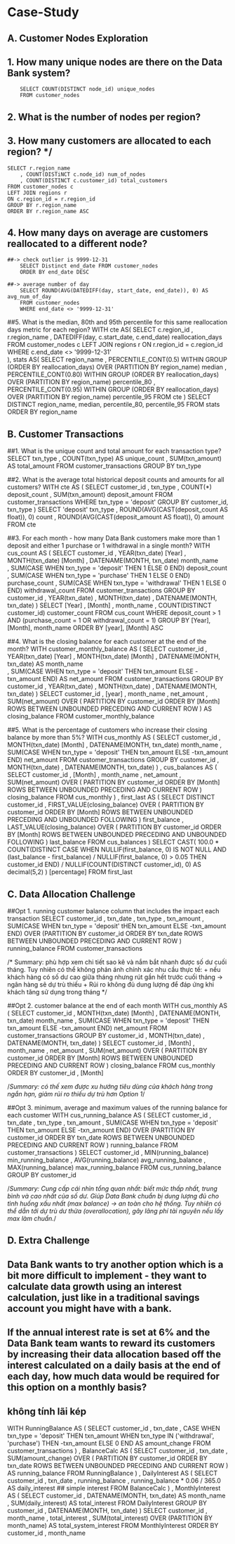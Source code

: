# Case-Study
## A. Customer Nodes Exploration
## 1. How many unique nodes are there on the Data Bank system?
```    
    SELECT COUNT(DISTINCT node_id) unique_nodes 
    FROM customer_nodes	
```
## 2. What is the number of nodes per region?
## 3. How many customers are allocated to each region? */
    SELECT r.region_name
        , COUNT(DISTiNCT c.node_id) num_of_nodes
        , COUNT(DISTINCT c.customer_id) total_customers
    FROM customer_nodes c
    LEFT JOIN regions r
    ON c.region_id = r.region_id
    GROUP BY r.region_name 
    ORDER BY r.region_name ASC

## 4. How many days on average are customers reallocated to a different node?
    ##-> check outlier is 9999-12-31
        SELECT Distinct end_date FROM customer_nodes
        ORDER BY end_date DESC

    ##-> average number of day
        SELECT ROUND(AVG(DATEDIFF(day, start_date, end_date)), 0) AS avg_num_of_day
        FROM customer_nodes
        WHERE end_date <> '9999-12-31'

##5. What is the median, 80th and 95th percentile for this same reallocation days metric for each region? 
WITH cte AS(
    SELECT 
        c.region_id
        , r.region_name
        , DATEDIFF(day, c.start_date, c.end_date) reallocation_days
    FROM customer_nodes c
    LEFT JOIN regions r
        ON r.region_id = c.region_id          
    WHERE c.end_date <> '9999-12-31'          
),
stats AS(
    SELECT
        region_name
        , PERCENTILE_CONT(0.5)  WITHIN GROUP (ORDER BY reallocation_days)
            OVER (PARTITION BY region_name) median
        , PERCENTILE_CONT(0.80) WITHIN GROUP (ORDER BY reallocation_days)
            OVER (PARTITION BY region_name) percentile_80
        , PERCENTILE_CONT(0.95) WITHIN GROUP (ORDER BY reallocation_days)
            OVER (PARTITION BY region_name) percentile_95
    FROM cte
)
SELECT DISTINCT
    region_name, median, percentile_80, percentile_95
FROM stats
ORDER BY region_name


## B. Customer Transactions
##1. What is the unique count and total amount for each transaction type?
SELECT txn_type
    , COUNT(txn_type) AS unique_count
    , SUM(txn_amount) AS total_amount
FROM customer_transactions 
GROUP BY txn_type

##2. What is the average total historical deposit counts and amounts for all customers?
WITH cte AS (
    SELECT 
        customer_id
        , txn_type
        , COUNT(*) deposit_count
        , SUM(txn_amount) deposit_amount
    FROM customer_transactions
    WHERE txn_type = 'deposit'
    GROUP BY customer_id, txn_type
)
SELECT 
    'deposit' txn_type
    , ROUND(AVG(CAST(deposit_count AS float)), 0) count
    , ROUND(AVG(CAST(deposit_amount AS float)), 0) amount
FROM cte

##3. For each month - how many Data Bank customers make more than 1 deposit and either 1 purchase or 1 withdrawal in a single month?
WITH cus_count AS (
    SELECT 
        customer_id
        , YEAR(txn_date) [Year]
        , MONTH(txn_date) [Month]
        , DATENAME(MONTH, txn_date) month_name  
        , SUM(CASE WHEN txn_type = 'deposit'    THEN 1 ELSE 0 END) deposit_count
        , SUM(CASE WHEN txn_type = 'purchase'   THEN 1 ELSE 0 END) purchase_count
        , SUM(CASE WHEN txn_type = 'withdrawal' THEN 1 ELSE 0 END) withdrawal_count
    FROM customer_transactions
    GROUP BY 
        customer_id
        , YEAR(txn_date)
        , MONTH(txn_date)
        , DATENAME(MONTH, txn_date)
)
SELECT 
    [Year] 
    , [Month]
    , month_name
    , COUNT(DISTINCT customer_id) customer_count
FROM cus_count
WHERE deposit_count > 1 
    AND (purchase_count = 1 
    OR withdrawal_count = 1)
GROUP BY [Year],[Month], month_name
ORDER BY [year], [Month] ASC

##4. What is the closing balance for each customer at the end of the month?
WITH customer_monthly_balance AS (
    SELECT 
        customer_id
        , YEAR(txn_date) [Year]
        , MONTH(txn_date) [Month]
        , DATENAME(MONTH, txn_date) AS month_name   
        , SUM(CASE WHEN txn_type = 'deposit' 
                   THEN txn_amount 
                   ELSE -txn_amount END) AS net_amount
    FROM customer_transactions
    GROUP BY customer_id
        , YEAR(txn_date)
        , MONTH(txn_date)
        , DATENAME(MONTH, txn_date)
)
SELECT 
    customer_id
    , [year]
    , month_name
    , net_amount
    , SUM(net_amount) OVER (
        PARTITION BY customer_id 
        ORDER BY [Month]  
        ROWS BETWEEN UNBOUNDED PRECEDING AND CURRENT ROW
      ) AS closing_balance
FROM customer_monthly_balance

##5. What is the percentage of customers who increase their closing balance by more than 5%?
WITH cus_monthly AS (
    SELECT
        customer_id
        , MONTH(txn_date) [Month]
        , DATENAME(MONTH, txn_date) month_name
        , SUM(CASE WHEN txn_type = 'deposit'
                   THEN txn_amount
                   ELSE -txn_amount END) net_amount
    FROM customer_transactions
    GROUP BY customer_id
        , MONTH(txn_date)
        , DATENAME(MONTH, txn_date)
)
, cus_balances AS (
    SELECT
        customer_id
        , [Month]
        , month_name
        , net_amount
        , SUM(net_amount) OVER (
            PARTITION BY customer_id
            ORDER BY [Month]
            ROWS BETWEEN UNBOUNDED PRECEDING AND CURRENT ROW
          ) closing_balance
    FROM cus_monthly
)
, first_last AS (
    SELECT DISTINCT
        customer_id
        , FIRST_VALUE(closing_balance) OVER (
            PARTITION BY customer_id
            ORDER BY [Month]
            ROWS BETWEEN UNBOUNDED PRECEDING AND UNBOUNDED FOLLOWING
          ) first_balance
        , LAST_VALUE(closing_balance)  OVER (
            PARTITION BY customer_id
            ORDER BY [Month]
            ROWS BETWEEN UNBOUNDED PRECEDING AND UNBOUNDED FOLLOWING
          ) last_balance
    FROM cus_balances
)
SELECT
    CAST(
        100.0 * COUNT(DISTINCT CASE
            WHEN NULLIF(first_balance, 0) IS NOT NULL
             AND (last_balance - first_balance) / NULLIF(first_balance, 0) > 0.05
            THEN customer_id END)
        / NULLIF(COUNT(DISTINCT customer_id), 0)
    AS decimal(5,2)
    ) [percentage]
FROM first_last

## C. Data Allocation Challenge
##Opt 1. running customer balance column that includes the impact each transaction
SELECT customer_id
    , txn_date
    , txn_type
    , txn_amount
    , SUM(CASE WHEN txn_type = 'deposit' tHEN txn_amount ELSE -txn_amount END) 
        OVER (PARTITION BY customer_id 
              ORDER BY txn_date 
              ROWS BETWEEN UNBOUNDED PRECEDING AND CURRENT ROW
          ) running_balance
FROM customer_transactions

/* Summary: phù hợp xem chi tiết sao kê và nắm bắt nhanh được số dư cuối tháng. 
Tuy nhiên có thể không phản ánh chính xác nhu cầu thực tế: 
    + nếu khách hàng có số dư cao giữa tháng nhưng rút gần hết trước cuối tháng → ngân hàng sẽ dự trù thiếu
    + Rủi ro không đủ dung lượng để đáp ứng khi khách tăng sử dụng trong tháng */




##Opt 2. customer balance at the end of each month
WITH cus_monthly AS (
    SELECT customer_id
        , MONTH(txn_date) [Month]
        , DATENAME(MONTH, txn_date) month_name
        , SUM(CASE WHEN txn_type = 'deposit' THEN txn_amount ELSE -txn_amount END) net_amount
    FROM customer_transactions
    GROUP BY
        customer_id
        , MONTH(txn_date)
        , DATENAME(MONTH, txn_date)
)
SELECT customer_id
    , [Month]
    , month_name
    , net_amount
    , SUM(net_amount) OVER (
          PARTITION BY customer_id
          ORDER BY [Month]
          ROWS BETWEEN UNBOUNDED PRECEDING AND CURRENT ROW
      ) closing_balance
FROM cus_monthly
ORDER BY customer_id
    , [Month]

/*Summary: có thế xem được xu hướng tiêu dùng của khách hàng trong ngắn hạn, giảm rủi ro thiếu dự trù hơn Option 1*/


##Opt 3. minimum, average and maximum values of the running balance for each customer
WITH cus_running_balance AS (
    SELECT customer_id
        , txn_date
        , txn_type
        , txn_amount
        , SUM(CASE WHEN txn_type = 'deposit' THEN txn_amount ELSE -txn_amount END) 
            OVER (PARTITION BY customer_id 
                  ORDER BY txn_date 
                  ROWS BETWEEN UNBOUNDED PRECEDING AND CURRENT ROW
              ) running_balance
    FROM customer_transactions
)
SELECT
    customer_id
    , MIN(running_balance) min_running_balance
    , AVG(running_balance) avg_running_balance
    , MAX(running_balance) max_running_balance
FROM cus_running_balance
GROUP BY 
    customer_id

/*Summary: Cung cấp cái nhìn tổng quan nhất: biết mức thấp nhất, trung bình và cao nhất của số dư.
Giúp Data Bank chuẩn bị dung lượng đủ cho tình huống xấu nhất (max balance) → an toàn cho hệ thống.
Tuy nhiên có thể dẫn tới dự trù dư thừa (overallocation), gây lãng phí tài nguyên nếu lấy max làm chuẩn.*/


## D. Extra Challenge
## Data Bank wants to try another option which is a bit more difficult to implement - they want to calculate data growth using an interest calculation, just like in a traditional savings account you might have with a bank.
## If the annual interest rate is set at 6% and the Data Bank team wants to reward its customers by increasing their data allocation based off the interest calculated on a daily basis at the end of each day, how much data would be required for this option on a monthly basis?

## không tính lãi kép

WITH RunningBalance AS (
    SELECT
        customer_id
      , txn_date
      , CASE 
            WHEN txn_type = 'deposit' THEN txn_amount
            WHEN txn_type IN ('withdrawal', 'purchase') THEN -txn_amount
            ELSE 0
        END AS amount_change
    FROM customer_transactions
)
, BalanceCalc AS (
    SELECT
        customer_id
      , txn_date
      , SUM(amount_change) OVER (
            PARTITION BY customer_id 
            ORDER BY txn_date 
            ROWS BETWEEN UNBOUNDED PRECEDING AND CURRENT ROW
        ) AS running_balance
    FROM RunningBalance
)
, DailyInterest AS (
    SELECT
        customer_id
      , txn_date
      , running_balance
      , running_balance * 0.06 / 365.0 AS daily_interest ## simple interest
    FROM BalanceCalc
)
, MonthlyInterest AS (
    SELECT
        customer_id
      , DATENAME(MONTH, txn_date) AS month_name
      , SUM(daily_interest) AS total_interest
    FROM DailyInterest
    GROUP BY
        customer_id
      , DATENAME(MONTH, txn_date)
)
SELECT
    customer_id
  , month_name
  , total_interest
  , SUM(total_interest) OVER (PARTITION BY month_name) AS total_system_interest
FROM MonthlyInterest
ORDER BY customer_id
    , month_name
  



